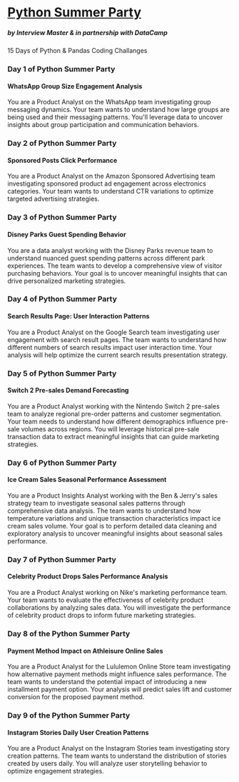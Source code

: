 # [Python Summer Party](https://www.interviewmaster.ai/python-party)
##### by Interview Master & in partnership with DataCamp
15 Days of Python &amp; Pandas Coding Challanges

### Day 1 of Python Summer Party
#### WhatsApp Group Size Engagement Analysis
You are a Product Analyst on the WhatsApp team investigating group messaging dynamics. Your team wants to understand how large groups are being used and their messaging patterns. You'll leverage data to uncover insights about group participation and communication behaviors.

### Day 2 of Python Summer Party
#### Sponsored Posts Click Performance
You are a Product Analyst on the Amazon Sponsored Advertising team investigating sponsored product ad engagement across electronics categories. Your team wants to understand CTR variations to optimize targeted advertising strategies.

### Day 3 of Python Summer Party
#### Disney Parks Guest Spending Behavior
You are a data analyst working with the Disney Parks revenue team to understand nuanced guest spending patterns across different park experiences. The team wants to develop a comprehensive view of visitor purchasing behaviors. Your goal is to uncover meaningful insights that can drive personalized marketing strategies.

### Day 4 of Python Summer Party
#### Search Results Page: User Interaction Patterns
You are a Product Analyst on the Google Search team investigating user engagement with search result pages. The team wants to understand how different numbers of search results impact user interaction time. Your analysis will help optimize the current search results presentation strategy.

### Day 5 of Python Summer Party
#### Switch 2 Pre-sales Demand Forecasting
You are a Product Analyst working with the Nintendo Switch 2 pre-sales team to analyze regional pre-order patterns and customer segmentation. Your team needs to understand how different demographics influence pre-sale volumes across regions. You will leverage historical pre-sale transaction data to extract meaningful insights that can guide marketing strategies.

### Day 6 of Python Summer Party
#### Ice Cream Sales Seasonal Performance Assessment
You are a Product Insights Analyst working with the Ben & Jerry's sales strategy team to investigate seasonal sales patterns through comprehensive data analysis. The team wants to understand how temperature variations and unique transaction characteristics impact ice cream sales volume. Your goal is to perform detailed data cleaning and exploratory analysis to uncover meaningful insights about seasonal sales performance.

### Day 7 of Python Summer Party
#### Celebrity Product Drops Sales Performance Analysis
You are a Product Analyst working on Nike's marketing performance team. Your team wants to evaluate the effectiveness of celebrity product collaborations by analyzing sales data. You will investigate the performance of celebrity product drops to inform future marketing strategies.

### Day 8 of the Python Summer Party
#### Payment Method Impact on Athleisure Online Sales
You are a Product Analyst for the Lululemon Online Store team investigating how alternative payment methods might influence sales performance. The team wants to understand the potential impact of introducing a new installment payment option. Your analysis will predict sales lift and customer conversion for the proposed payment method.

### Day 9 of the Python Summer Party
#### Instagram Stories Daily User Creation Patterns
You are a Product Analyst on the Instagram Stories team investigating story creation patterns. The team wants to understand the distribution of stories created by users daily. You will analyze user storytelling behavior to optimize engagement strategies.
